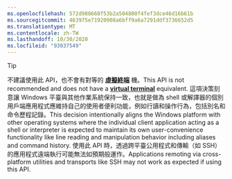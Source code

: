 ```yaml
---
ms.openlocfilehash: 572d988660f53b2a504800f4fef3dce46d16b61b
ms.sourcegitcommit: 463975e71920908a6bff9a6a7291ddf3736652d5
ms.translationtype: MT
ms.contentlocale: zh-TW
ms.lasthandoff: 10/30/2020
ms.locfileid: "93037549"
---
```

> [!TIP]
> <span data-ttu-id="3ca8d-101">不建議使用此 API，也不會有對等的 **[虛擬終端](../console-virtual-terminal-sequences.md)** 機。</span><span class="sxs-lookup"><span data-stu-id="3ca8d-101">This API is not recommended and does not have a **[virtual terminal](../console-virtual-terminal-sequences.md)** equivalent.</span></span> <span data-ttu-id="3ca8d-102">這項決策刻意讓 Windows 平臺與其他作業系統保持一致，也就是做為 shell 或解譯器的個別用戶端應用程式應維持自己的使用者便利功能，例如行讀和操作行為，包括別名和命令歷程記錄。</span><span class="sxs-lookup"><span data-stu-id="3ca8d-102">This decision intentionally aligns the Windows platform with other operating systems where the individual client application acting as a shell or interpreter is expected to maintain its own user-convenience functionality like line reading and manipulation behavior including aliases and command history.</span></span> <span data-ttu-id="3ca8d-103">使用此 API 時，透過跨平臺公用程式和傳輸（如 SSH）的應用程式遠端執行可能無法如預期般運作。</span><span class="sxs-lookup"><span data-stu-id="3ca8d-103">Applications remoting via cross-platform utilities and transports like SSH may not work as expected if using this API.</span></span>
